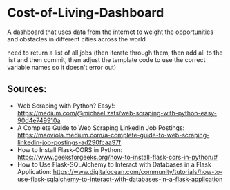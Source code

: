 # Cost-of-Living-Dashboard
A dashboard that uses data from the internet to weight the opportunities and obstacles in different cities across the world

need to return a list of all jobs (then iterate through them, then add all to the list and then commit, then adjust the template code to use the correct variable names so it doesn't error out)

## Sources:
- Web Scraping with Python? Easy!: https://medium.com/@michael.zats/web-scraping-with-python-easy-90d4e749910a
- A Complete Guide to Web Scraping LinkedIn Job Postings: https://maoviola.medium.com/a-complete-guide-to-web-scraping-linkedin-job-postings-ad290fcaa97f
- How to Install Flask-CORS in Python: https://www.geeksforgeeks.org/how-to-install-flask-cors-in-python/#
- How to Use Flask-SQLAlchemy to Interact with Databases in a Flask Application: https://www.digitalocean.com/community/tutorials/how-to-use-flask-sqlalchemy-to-interact-with-databases-in-a-flask-application
